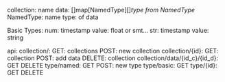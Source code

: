 collection:
	name
	data: []map[NamedType][]*type from NamedType*
NamedType:
	name
	type: of data

Basic Types:
	num:
		timestamp
		value: float or smt...
	str:
		timestamp
		value: string


api:
	collection/:
		GET: collections
		POST: new collection
	collection/{id}:
		GET: collection
		POST: add data
		DELETE: collection
	collection/data/{id_c}/{id_d}:
		GET
		DELETE
	type/named:
		GET
		POST: new type
	type/basic:
		GET
	type/{id}:
		GET
		DELETE
